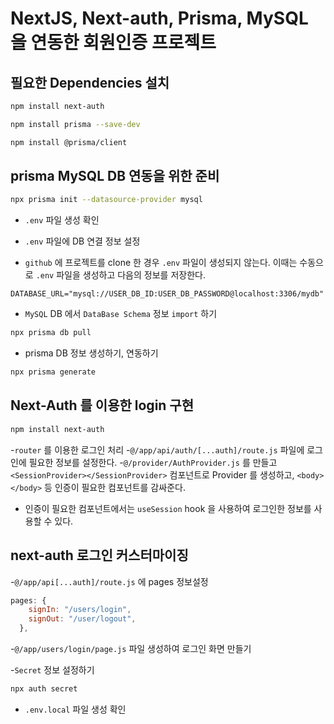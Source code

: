 # NextJS, Next-auth, Prisma, MySQL 을 연동한 회원인증 프로젝트

## 필요한 Dependencies 설치

```bash
npm install next-auth

npm install prisma --save-dev

npm install @prisma/client
```

## prisma MySQL DB 연동을 위한 준비

```bash
npx prisma init --datasource-provider mysql
```

- `.env` 파일 생성 확인
- `.env` 파일에 DB 연결 정보 설정

- `github` 에 프로젝트를 clone 한 경우 `.env` 파일이 생성되지 않는다. 이때는 수동으로 `.env` 파일을 생성하고 다음의 정보를 저장한다.

```
DATABASE_URL="mysql://USER_DB_ID:USER_DB_PASSWORD@localhost:3306/mydb"
```

- `MySQL` DB 에서 `DataBase Schema` 정보 `import` 하기

```bash
npx prisma db pull
```

- prisma DB 정보 생성하기, 연동하기

```bash
npx prisma generate
```

## Next-Auth 를 이용한 login 구현

```bash
npm install next-auth
```

-`router` 를 이용한 로그인 처리 -`@/app/api/auth/[...auth]/route.js` 파일에 로그인에 필요한 정보를 설정한다. -`@/provider/AuthProvider.js` 를 만들고 `<SessionProvider></SessionProvider>` 컴포넌트로 Provider 를 생성하고, `<body></body>` 등 인증이 필요한 컴포넌트를 감싸준다.

- 인증이 필요한 컴포넌트에서는 `useSession` hook 을 사용하여 로그인한 정보를 사용할 수 있다.

## next-auth 로그인 커스터마이징

-`@/app/api[...auth]/route.js` 에 pages 정보설정

```js
pages: {
    signIn: "/users/login",
    signOut: "/user/logout",
  },
```

-`@/app/users/login/page.js` 파일 생성하여 로그인 화면 만들기

-`Secret` 정보 설정하기

```bash
npx auth secret
```

- `.env.local` 파일 생성 확인
